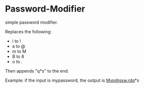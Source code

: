 # Password-Modifier

simple password modifier.

Replaces the following:

* i to !
* a to @
* m to M
* B to 8
* o to .

Then appends "q*s" to the end.

Example: if the input is mypassword, the output is Myp@ssw.rdq*s
